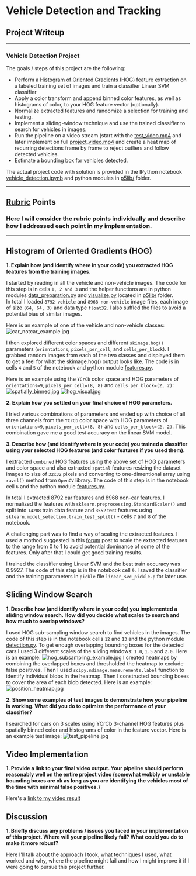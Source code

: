 
# **Vehicle Detection and Tracking**

## Project Writeup

---

### Vehicle Detection Project ###

The goals / steps of this project are the following:
* Perform a [Histogram of Oriented Gradients (HOG)](http://scikit-image.org/docs/dev/auto_examples/features_detection/plot_hog.html) feature extraction on a labeled training set of images and train a classifier Linear SVM classifier
* Apply a color transform and append binned color features, as well as histograms of color, to your HOG feature vector (optionally).
* Normalize extracted features and randomize a selection for training and testing.
* Implement a sliding-window technique and use the trained classifier to search for vehicles in images.
* Run the pipeline on a video stream (start with the [test_video.mp4](test_video.mp4) and later implement on full [project_video.mp4](project_video.mp4) and create a heat map of recurring detections frame by frame to reject outliers and follow detected vehicles.
* Estimate a bounding box for vehicles detected.

The actual project code with solution is provided in the IPython notebook [vehicle_detection.ipynb](vehicle_detection.ipynb) and python modules in [p5lib/](p5lib/) folder.

---

## [Rubric](https://review.udacity.com/#!/rubrics/513/view) Points ##
### Here I will consider the rubric points individually and describe how I addressed each point in my implementation. ### 

---

## Histogram of Oriented Gradients (HOG) ##

**1. Explain how (and identify where in your code) you extracted HOG features from the training images.**

I started by reading in all the vehicle and non-vehicle images. The code for this step is in cells `1, 2 and 3` and the helper functions are in python modules [data_preparation.py](p5lib/data_preparation.py) and [visualize.py](p5lib/visualize.py) located in [p5lib/](p5lib/) folder.   
In total I loaded `8792 vehicle` and `8968 non-vehicle` image files, each image of size `(64, 64, 3)` and data type `float32`. 
I also suffled the files to avoid a potential bias of similar images. 

Here is an example of one of the vehicle and non-vehicle classes:
![car_notcar_example.jpg](output_images/car_notcar_example.jpg)

I then explored different color spaces and different `skimage.hog()` parameters (`orientations`, `pixels_per_cell`, and `cells_per_block`). I grabbed random images from each of the two classes and displayed them to get a feel for what the skimage.hog() output looks like. The code is in cells `4` and `5` of the notebook and python module [features.py](p5lib/features.py).

Here is an example using the `YCrCb` color space and HOG parameters of `orientations=9`, `pixels_per_cell=(8, 8)` and `cells_per_block=(2, 2)`:
![spatially_binned.jpg](output_images/spatially_binned.jpg)
![hog_visual.jpg](output_images/hog_visual.jpg)

**2. Explain how you settled on your final choice of HOG parameters.**

I tried various combinations of parameters and ended up with choice of all three channels from the `YCrCb` color space with HOG parameters of `orientations=9`, `pixels_per_cell=(8, 8)` and `cells_per_block=(2, 2)`. This combination gave me a good test accuracy on the linear SVM model. 

**3. Describe how (and identify where in your code) you trained a classifier using your selected HOG features (and color features if you used them).**

I extracted `combined` HOG features using the above set of HOG parameters and color space and also extraxted `spatial` features resizing the dataset images to size of `32x32` pixels and converting to one-dimentional array using `ravel()` method from `OpenCV` library. The code of this step is in the notebook cell `6` and the python module [features.py](p5lib/features.py). 

In total I extracted 8792 car features and 8968 non-car features. I normalized the features with `sklearn.preprocessing.StandardScaler()` and split into `14208` train data feature and `3552` test features using `sklearn.model_selection.train_test_split()` - cells `7` and `8` of the notebook. 

A challenging part was to find a way of scaling the extracted features. I used a mothod suggested in this [forum](https://discussions.udacity.com/t/extract-hog-features-just-once-for-the-entire-region-of-interest-in-each-full-image-video-frame/458672) post to scale the extracted features to the range from 0 to 1 to avoid potential dominance of some of the features. Only after that I could get good training results.

I trained the classifier using Linear SVM and the best train accuracy was 0.9927. The code of this step is in the notebook cell `9`. I saved the classifier and the training parameters in `pickle` file `linear_svc_pickle.p` for later use.

## Sliding Window Search ##

**1. Describe how (and identify where in your code) you implemented a sliding window search. How did you decide what scales to search and how much to overlap windows?**

I used HOG sub-sampling window search to find vehicles in the images. The code of this step is in the notebook cells `12` and `13` and the python module [detection.py](p5lib/detection.py). To get enough overlapping bounding boxes for the detected cars I used 3 different scales of the sliding windows: `1.0`, `1.5` and `2.0`. Here is an example:
![hog_subsampling_example.jpg](output_images/hog_subsampling_example.jpg)
I created heatmaps by combining the overlapped boxes and thresholded the heatmap to exclude false positives. Then I used `scipy.ndimage.measurements.label` function to identify individual blobs in the heatmap. Then I constructed bounding boxes to cover the area of each blob detected. Here is an example:
![position_heatmap.jpg](output_images/position_heatmap.jpg)

**2. Show some examples of test images to demonstrate how your pipeline is working. What did you do to optimize the performance of your classifier?**

I searched for cars on 3 scales using YCrCb 3-channel HOG features plus spatially binned color and histograms of color in the feature vector. Here is an example test image:
![test_pipeline.jpg](output_images/test_pipeline.jpg)

## Video Implementation ##

**1. Provide a link to your final video output. Your pipeline should perform reasonably well on the entire project video (somewhat wobbly or unstable bounding boxes are ok as long as you are identifying the vehicles most of the time with minimal false positives.)**

Here's a [link to my video result](project_video_output.mp4)

## Discussion ##

**1. Briefly discuss any problems / issues you faced in your implementation of this project. Where will your pipeline likely fail? What could you do to make it more robust?**

Here I'll talk about the approach I took, what techniques I used, what worked and why, where the pipeline might fail and how I might improve it if I were going to pursue this project further.
